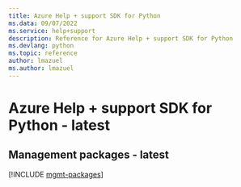 ```yaml
---
title: Azure Help + support SDK for Python
ms.data: 09/07/2022
ms.service: help+support
description: Reference for Azure Help + support SDK for Python
ms.devlang: python
ms.topic: reference
author: lmazuel
ms.author: lmazuel
---
```

# Azure Help + support SDK for Python - latest

## Management packages - latest
[!INCLUDE [mgmt-packages](help-+-support-mgmt-index.md)]